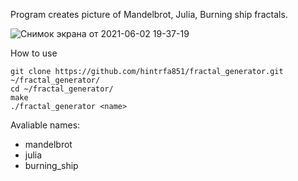 Program creates picture of Mandelbrot, Julia, Burning ship fractals.

![Снимок экрана от 2021-06-02 19-37-19](https://user-images.githubusercontent.com/44972346/120543577-2203a480-c3f5-11eb-917a-46b287007ad5.png)


How to use

    git clone https://github.com/hintrfa851/fractal_generator.git ~/fractal_generator/
    cd ~/fractal_generator/
    make
    ./fractal_generator <name>
    
Avaliable names:
  - mandelbrot
  - julia
  - burning_ship
